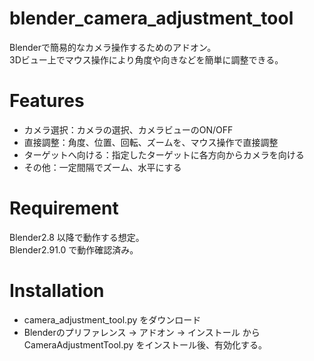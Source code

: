 # blender_camera_adjustment_tool

Blenderで簡易的なカメラ操作するためのアドオン。  
3Dビュー上でマウス操作により角度や向きなどを簡単に調整できる。
 
# Features
 
- カメラ選択：カメラの選択、カメラビューのON/OFF
- 直接調整：角度、位置、回転、ズームを、マウス操作で直接調整
- ターゲットへ向ける：指定したターゲットに各方向からカメラを向ける
- その他：一定間隔でズーム、水平にする
 
# Requirement

Blender2.8 以降で動作する想定。  
Blender2.91.0 で動作確認済み。
 
# Installation
- camera_adjustment_tool.py をダウンロード
- Blenderのプリファレンス → アドオン → インストール からCameraAdjustmentTool.py をインストール後、有効化する。
